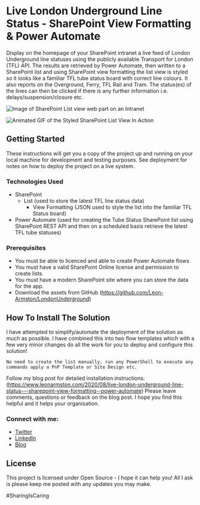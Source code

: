 # Live London Underground Line Status - SharePoint View Formatting & Power Automate

Display on the homepage of your SharePoint intranet a live feed of London Underground line statuses using the publicly available Transport for London (TFL) API. The results are retrieved by Power Automate, then written to a SharePoint list and using SharePoint view formatting the list view is styled so it looks like a familiar TFL tube status board with correct line colours. It also reports on the Overground, Ferry, TFL Rail and Tram. The status(es) of the lines can then be clicked if there is any further information i.e. delays/suspension/closure etc. 

![Image of SharePoint List view web part on an Intranet](https://user-images.githubusercontent.com/12968962/90440646-80160400-e0cf-11ea-8cbd-9deeefea22ce.png)

![Animated GIF of the Styled SharePoint List View In Action](https://user-images.githubusercontent.com/12968962/90440536-4cd37500-e0cf-11ea-8d65-7a76f7a8db17.gif)

## Getting Started

These instructions will get you a copy of the project up and running on your local machine for development and testing purposes. See deployment for notes on how to deploy the project on a live system.

### Technologies Used

* SharePoint 
  * List (used to store the latest TFL line status data)
    * View Formatting (JSON used to style the list into the familiar TFL Status board)
* Power Automate (used for creating the Tube Status SharePoint list using SharePoint REST API and then on a scheduled basis retrieve the latest TFL tube statuses)

### Prerequisites

* You must be able to licenced and able to create Power Automate flows
* You must have a valid SharePoint Online license and permission to create lists.
* You must have a modern SharePoint site where you can store the data for the app.
* Download the assets from GitHub (https://github.com/Leon-Armston/LondonUnderground)

## How To Install The Solution

I have attempted to simplify/automate the deployment of the solution as much as possible. I have combined this into two flow templates which with a few very minor changes do all the work for you to deploy and configure this solution!
```
No need to create the list manually, run any PowerShell to execute any commands apply a PnP Template or Site Design etc.
```
Follow my blog post for detailed installation instructions:
(https://www.leonarmston.com/2020/08/live-london-underground-line-status---sharepoint-view-formatting--power-automate)
Please leave comments, questions or feedback on the blog post. I hope you find this helpful and it helps your organisation.

### Connect with me:
* [Twitter](https://twitter.com/LeonArmston)
* [LinkedIn](https://linkedin.com/in/leon-armston)
* [Blog](https://www.leonarmston.com)


## License

This project is licensed under Open Source - I hope it can help you! All I ask is please keep me posted with any updates you may make.

\#SharingIsCaring


